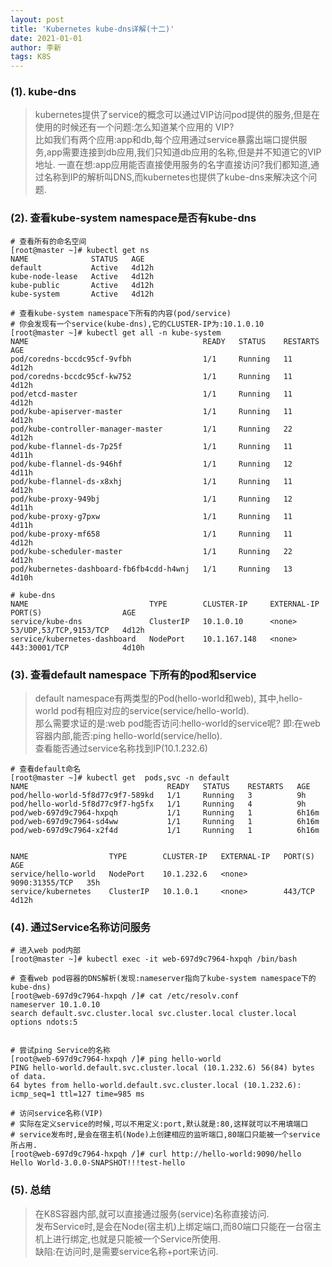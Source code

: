 ```yaml
---
layout: post
title: 'Kubernetes kube-dns详解(十二)'
date: 2021-01-01
author: 李新
tags: K8S
---
```


### (1). kube-dns
> kubernetes提供了service的概念可以通过VIP访问pod提供的服务,但是在使用的时候还有一个问题:怎么知道某个应用的 VIP?   
> 比如我们有两个应用:app和db,每个应用通过service暴露出端口提供服务,app需要连接到db应用,我们只知道db应用的名称,但是并不知道它的VIP地址.
> 一直在想:app应用能否直接使用服务的名字直接访问?我们都知道,通过名称到IP的解析叫DNS,而kubernetes也提供了kube-dns来解决这个问题.

### (2). 查看kube-system namespace是否有kube-dns

```
# 查看所有的命名空间
[root@master ~]# kubectl get ns
NAME              STATUS   AGE
default           Active   4d12h
kube-node-lease   Active   4d12h
kube-public       Active   4d12h
kube-system       Active   4d12h

# 查看kube-system namespace下所有的内容(pod/service)
# 你会发现有一个service(kube-dns),它的CLUSTER-IP为:10.1.0.10
[root@master ~]# kubectl get all -n kube-system
NAME                                       READY   STATUS    RESTARTS   AGE
pod/coredns-bccdc95cf-9vfbh                1/1     Running   11         4d12h
pod/coredns-bccdc95cf-kw752                1/1     Running   11         4d12h
pod/etcd-master                            1/1     Running   11         4d12h
pod/kube-apiserver-master                  1/1     Running   11         4d12h
pod/kube-controller-manager-master         1/1     Running   22         4d12h
pod/kube-flannel-ds-7p25f                  1/1     Running   11         4d11h
pod/kube-flannel-ds-946hf                  1/1     Running   12         4d11h
pod/kube-flannel-ds-x8xhj                  1/1     Running   11         4d12h
pod/kube-proxy-949bj                       1/1     Running   12         4d11h
pod/kube-proxy-g7pxw                       1/1     Running   11         4d11h
pod/kube-proxy-mf658                       1/1     Running   11         4d12h
pod/kube-scheduler-master                  1/1     Running   22         4d12h
pod/kubernetes-dashboard-fb6fb4cdd-h4wnj   1/1     Running   13         4d10h

# kube-dns
NAME                           TYPE        CLUSTER-IP     EXTERNAL-IP   PORT(S)                  AGE
service/kube-dns               ClusterIP   10.1.0.10      <none>        53/UDP,53/TCP,9153/TCP   4d12h
service/kubernetes-dashboard   NodePort    10.1.167.148   <none>        443:30001/TCP            4d10h
```

### (3). 查看default namespace 下所有的pod和service
> default namespace有两类型的Pod(hello-world和web),
> 其中,hello-world pod有相应对应的service(service/hello-world).    
> 那么需要求证的是:web pod能否访问:hello-world的service呢?
> 即:在web容器内部,能否:ping hello-world(service/hello).    
> 查看能否通过service名称找到IP(10.1.232.6)

```
# 查看default命名
[root@master ~]# kubectl get  pods,svc -n default
NAME                               READY   STATUS    RESTARTS   AGE
pod/hello-world-5f8d77c9f7-589kd   1/1     Running   3          9h
pod/hello-world-5f8d77c9f7-hg5fx   1/1     Running   4          9h
pod/web-697d9c7964-hxpqh           1/1     Running   1          6h16m
pod/web-697d9c7964-sd4ww           1/1     Running   1          6h16m
pod/web-697d9c7964-x2f4d           1/1     Running   1          6h16m


NAME                  TYPE        CLUSTER-IP   EXTERNAL-IP   PORT(S)          AGE
service/hello-world   NodePort    10.1.232.6   <none>        9090:31355/TCP   35h
service/kubernetes    ClusterIP   10.1.0.1     <none>        443/TCP          4d12h
```
### (4). 通过Service名称访问服务
```
# 进入web pod内部
[root@master ~]# kubectl exec -it web-697d9c7964-hxpqh /bin/bash

# 查看web pod容器的DNS解析(发现:nameserver指向了kube-system namespace下的kube-dns)
[root@web-697d9c7964-hxpqh /]# cat /etc/resolv.conf
nameserver 10.1.0.10
search default.svc.cluster.local svc.cluster.local cluster.local
options ndots:5


# 尝试ping Service的名称
[root@web-697d9c7964-hxpqh /]# ping hello-world
PING hello-world.default.svc.cluster.local (10.1.232.6) 56(84) bytes of data.
64 bytes from hello-world.default.svc.cluster.local (10.1.232.6): icmp_seq=1 ttl=127 time=985 ms

# 访问service名称(VIP)
# 实际在定义service的时候,可以不用定义:port,默认就是:80,这样就可以不用填端口
# service发布时,是会在宿主机(Node)上创建相应的监听端口,80端口只能被一个service所占用.
[root@web-697d9c7964-hxpqh /]# curl http://hello-world:9090/hello
Hello World-3.0.0-SNAPSHOT!!!test-hello
```
### (5). 总结
> 在K8S容器内部,就可以直接通过服务(service)名称直接访问.   
> 发布Service时,是会在Node(宿主机)上绑定端口,而80端口只能在一台宿主机上进行绑定,也就是只能被一个Service所使用.  
> 缺陷:在访问时,是需要service名称+port来访问.